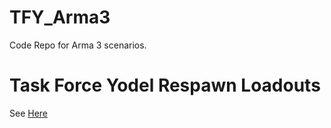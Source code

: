 # TFY_Arma3
Code Repo for Arma 3 scenarios.

# Task Force Yodel Respawn Loadouts
See [Here](/Respawn%20Loadouts/How%20to%20implement%20loadouts.md)